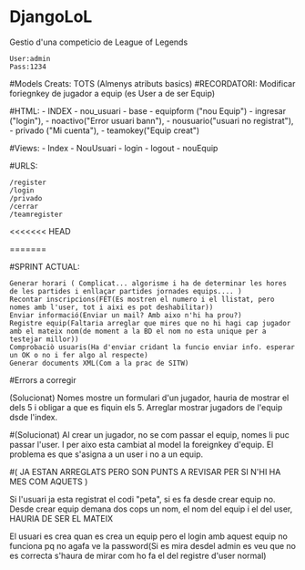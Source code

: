# DjangoLoL
Gestio d'una competicio de League of Legends

	User:admin
	Pass:1234

#Models Creats:
 	TOTS
	(Almenys atributs basics)
	#RECORDATORI: Modificar foriegnkey de jugador a equip (es User a de ser Equip)

#HTML:
	- INDEX
	- nou_usuari
	- base
	- equipform ("nou Equip")
	- ingresar ("login"),
	- noactivo("Error usuari bann"),
	- nousuario("usuari no registrat"),
	- privado ("Mi cuenta"),
	- teamokey("Equip creat")
  
#Views:
	- Index
	- NouUsuari
	- login
	- logout
	- nouEquip

#URLS:

	/register
	/login
	/privado
	/cerrar
	/teamregister
<<<<<<< HEAD
  
 




=======
	
#SPRINT ACTUAL:

	Generar horari ( Complicat... algorisme i ha de determinar les hores de les partides i enllaçar partides jornades equips.... )
	Recontar inscripcions(FET(Es mostren el numero i el llistat, pero nomes amb l'user, tot i aixi es pot deshabilitar))
	Enviar informació(Enviar un mail? Amb aixo n'hi ha prou?)
	Registre equip(Faltaria arreglar que mires que no hi hagi cap jugador amb el mateix nom(de moment a la BD el nom no esta unique per a testejar millor))
	Comprobaciò usuaris(Ha d'enviar cridant la funcio enviar info. esperar un OK o no i fer algo al respecte)
	Generar documents XML(Com a la prac de SITW)

#Errors a corregir



(Solucionat)
Nomes mostre un formulari d'un jugador, hauria de mostrar el dels 5 i obligar a que es fiquin els 5.
Arreglar mostrar jugadors de l'equip dsde l'index.


#(Solucionat)
Al crear un jugador, no se com passar el equip, nomes li puc passar l'user. I per aixo esta cambiat al model la foreignkey d'equip.
El problema es que s'asigna a un user i no a un equip.


#( JA ESTAN ARREGLATS PERO SON PUNTS A REVISAR PER SI N'HI HA MES COM AQUETS )

Si l'usuari ja esta registrat el codi "peta", si es fa desde crear equip no.
Desde crear equip demana dos cops un nom, el nom del equip i el del user, HAURIA DE SER EL MATEIX

El usuari es crea quan es crea un equip pero el login amb aquest equip no funciona pq no agafa ve la password(Si es mira desdel admin es veu que no es correcta s'haura de mirar com ho fa el del registre d'user normal)
